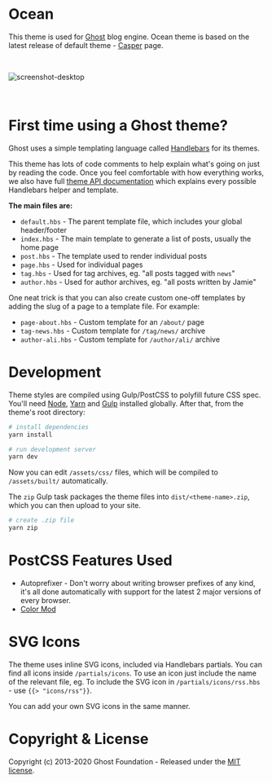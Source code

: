 # Ocean

This theme is used for [Ghost](http://github.com/tryghost/ghost/) blog engine. Ocean theme is based on the latest release of default theme - [Casper](https://github.com/TryGhost/Casper/releases) page.

&nbsp;

![screenshot-desktop](https://user-images.githubusercontent.com/353959/66987533-40eae100-f0c1-11e9-822e-cbaf38fb8e3f.png)

&nbsp;

# First time using a Ghost theme?

Ghost uses a simple templating language called [Handlebars](http://handlebarsjs.com/) for its themes.

This theme has lots of code comments to help explain what's going on just by reading the code. Once you feel comfortable with how everything works, we also have full [theme API documentation](https://ghost.org/docs/api/handlebars-themes/) which explains every possible Handlebars helper and template.

**The main files are:**

- `default.hbs` - The parent template file, which includes your global header/footer
- `index.hbs` - The main template to generate a list of posts, usually the home page
- `post.hbs` - The template used to render individual posts
- `page.hbs` - Used for individual pages
- `tag.hbs` - Used for tag archives, eg. "all posts tagged with `news`"
- `author.hbs` - Used for author archives, eg. "all posts written by Jamie"

One neat trick is that you can also create custom one-off templates by adding the slug of a page to a template file. For example:

- `page-about.hbs` - Custom template for an `/about/` page
- `tag-news.hbs` - Custom template for `/tag/news/` archive
- `author-ali.hbs` - Custom template for `/author/ali/` archive


# Development

Theme styles are compiled using Gulp/PostCSS to polyfill future CSS spec. You'll need [Node](https://nodejs.org/), [Yarn](https://yarnpkg.com/) and [Gulp](https://gulpjs.com) installed globally. After that, from the theme's root directory:

```bash
# install dependencies
yarn install

# run development server
yarn dev
```

Now you can edit `/assets/css/` files, which will be compiled to `/assets/built/` automatically.

The `zip` Gulp task packages the theme files into `dist/<theme-name>.zip`, which you can then upload to your site.

```bash
# create .zip file
yarn zip
```

# PostCSS Features Used

- Autoprefixer - Don't worry about writing browser prefixes of any kind, it's all done automatically with support for the latest 2 major versions of every browser.
- [Color Mod](https://github.com/jonathantneal/postcss-color-mod-function)


# SVG Icons

The theme uses inline SVG icons, included via Handlebars partials. You can find all icons inside `/partials/icons`. To use an icon just include the name of the relevant file, eg. To include the SVG icon in `/partials/icons/rss.hbs` - use `{{> "icons/rss"}}`.

You can add your own SVG icons in the same manner.


# Copyright & License

Copyright (c) 2013-2020 Ghost Foundation - Released under the [MIT license](LICENSE).